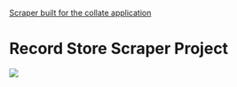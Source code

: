 <a href="https://github.com/christopher-k-c/collate"> Scraper built for the collate application </a>

# Record Store Scraper Project

<img src="https://imgur.com/lyjIVpc"> 
